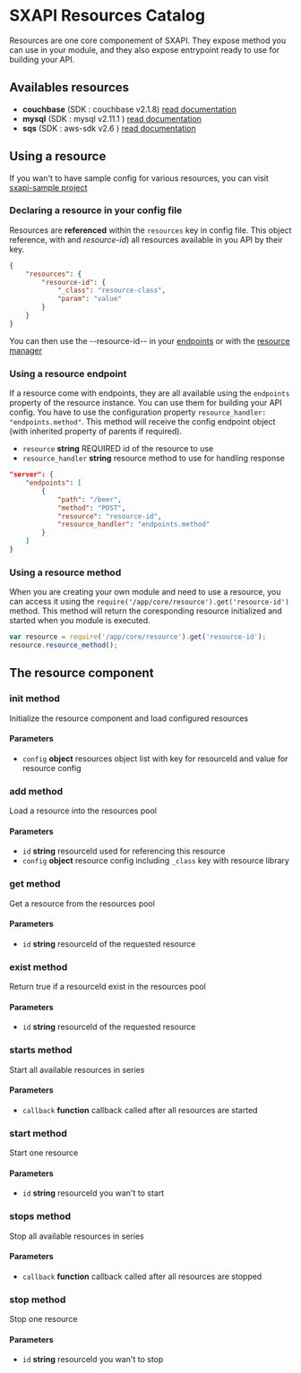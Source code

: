 # SXAPI Resources Catalog

Resources are one core componement of SXAPI. They expose method you can use in your module, and they also expose entrypoint ready to use for building your API.

## Availables resources

- **couchbase** (SDK : couchbase v2.1.8) [read documentation](couchbase.md)
- **mysql** (SDK : mysql v2.11.1 ) [read documentation](mysql.md)
- **sqs** (SDK : aws-sdk v2.6 ) [read documentation](sqs.md)

## Using a resource

If you wan't to have sample config for various resources, you can visit [sxapi-sample project](https://github.com/startxfr/sxapi-sample/tree/dev/samples)

### Declaring a resource in your config file

Resources are **referenced** within the ```resources``` key in config file. This object reference, with and *resource-id*) all resources available in you API by their key.

```json
{
    "resources": {
        "resource-id": {
            "_class": "resource-class",
            "param": "value"
        }
    }
}
```
You can then use the --resource-id-- in your [endpoints](#using-a-resource-endpoint) or with the [resource manager](#using-a-resource-method)

### Using a resource endpoint

If a resource come with endpoints, they are all available using the ```endpoints``` property of the resource instance. You can use them for building your API config. You have to use the configuration property ```resource_handler: "endpoints.method"```. This method will receive the config endpoint object (with inherited property of parents if required).

-   `resource` **string** REQUIRED id of the resource to use
-   `resource_handler` **string** resource method to use for handling response

```json
"server": {
    "endpoints": [
        {
            "path": "/beer",
            "method": "POST",
            "resource": "resource-id",
            "resource_handler": "endpoints.method"
        }
    ]
}
```

### Using a resource method

When you are creating your own module and need to use a resource, you can access it using the ```require('/app/core/resource').get('resource-id')``` method. This method will return the coresponding resource initialized and started when you module is executed.

```javascript
var resource = require('/app/core/resource').get('resource-id');
resource.resource_method();
```



## The resource component

### init method

Initialize the resource component and load configured resources

#### **Parameters**

-   `config` **object** resources object list with key for resourceId and value for resource config

### add method

Load a resource into the resources pool

#### **Parameters**

-   `id` **string** resourceId used for referencing this resource
-   `config` **object** resource config including ```_class``` key with resource library

### get method

Get a resource from the resources pool

#### **Parameters**

-   `id` **string** resourceId of the requested resource

### exist method

Return true if a resourceId exist in the resources pool

#### **Parameters**

-   `id` **string** resourceId of the requested resource

### starts method

Start all available resources in series

#### **Parameters**

-   `callback` **function** callback called after all resources are started

### start method

Start one resource

#### **Parameters**

-   `id` **string** resourceId you wan't to start

### stops method

Stop all available resources in series

#### **Parameters**

-   `callback` **function** callback called after all resources are stopped

### stop method

Stop one resource

#### **Parameters**

-   `id` **string** resourceId you wan't to stop
